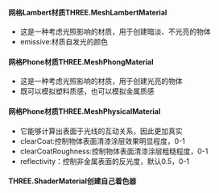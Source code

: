 #### 网格Lambert材质THREE.MeshLambertMaterial
+ 这是一种考虑光照影响的材质，用于创建暗淡、不光亮的物体
+ emissive:材质自发光的颜色

#### 网格Phone材质THREE.MeshPhongMaterial
+ 这是一种考虑光照影响的材质，用于创建光亮的物体
+ 既可以模拟塑料质感，也可以模拟金属质感

#### 网格Phone材质THREE.MeshPhysicalMaterial
+ 它能够计算出表面于光线的互动关系，因此更加真实
+ clearCoat:控制物体表面清漆涂层效果明显程度，0-1
+ clearCoatRoughness:控制物体表面清漆涂层粗糙程度，0-1
+ reflectivity：控制非金属表面的反光度，默认0.5，0-1

#### THREE.ShaderMaterial创建自己着色器
